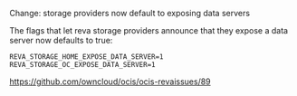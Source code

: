 Change: storage providers now default to exposing data servers

The flags that let reva storage providers announce that they expose a data server now defaults to true:

`REVA_STORAGE_HOME_EXPOSE_DATA_SERVER=1`
`REVA_STORAGE_OC_EXPOSE_DATA_SERVER=1`

<https://github.com/owncloud/ocis/ocis-revaissues/89>
